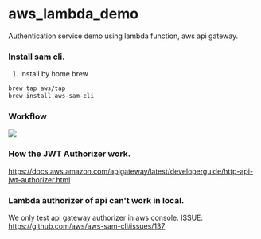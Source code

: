 # aws_lambda_demo
Authentication service demo using lambda function, aws api gateway.

### Install sam cli.
1. Install by home brew
``` bash
brew tap aws/tap
brew install aws-sam-cli
```

### Workflow
![](image.png)

### How the JWT Authorizer work.
https://docs.aws.amazon.com/apigateway/latest/developerguide/http-api-jwt-authorizer.html


### Lambda authorizer of api can't work in local.
We only test api gateway authorizer in aws console.
ISSUE: https://github.com/aws/aws-sam-cli/issues/137
